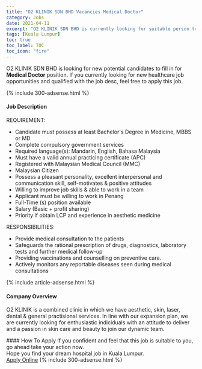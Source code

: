 ```yaml
---
title: "O2 KLINIK SDN BHD Vacancies Medical Doctor" 
category: Jobs 
date: 2021-04-11 
excerpt: "O2 KLINIK SDN BHD is currently looking for suitable person to fill in the Medical Doctor which positioned at Kuala Lumpur" 
tags: [Kuala Lumpur] 
toc: true 
toc_label: TOC 
toc_icon: "fire" 
--- 
```


<p>O2 KLINIK SDN BHD is looking for new potential candidates to fill in for <b>Medical Doctor</b> position. If you currently looking for new healthcare job opportunities and qualified with the job desc, feel free to apply this job.
</p>{% include 300-adsense.html %} 
<div><div><h4>Job Description</h4></div><div><div><span><div><p>REQUIREMENT:</p><ul><li>Candidate must possess at least Bachelor's Degree in Medicine, MBBS or MD</li><li>Complete compulsory government services</li><li>Required language(s): Mandarin, English, Bahasa Malaysia</li><li>Must have a valid annual practicing certificate (APC)</li><li>Registered with Malaysian Medical Council (MMC)</li><li>Malaysian Citizen</li><li>Possess a pleasant personality, excellent interpersonal and communication skill, self-motivates &amp; positive attitudes</li><li>Willing to improve job skills &amp; able to work in a team</li><li>Applicant must be willing to work in Penang</li><li>Full-Time (s) position available</li><li>Salary (Basic + profit sharing)</li><li>Priority if obtain LCP and experience in aesthetic medicine</li></ul><p>RESPONSIBILITIES:</p><ul><li>Provide medical consultation to the patients</li><li>Safeguards the rational prescription of drugs, diagnostics, laboratory tests and further medical follow-up</li><li>Providing vaccinations and counselling on preventive care.</li><li>Actively monitors any reportable diseases seen during medical consultations</li></ul></div></span></div></div></div> 
{% include article-adsense.html %} 
<div><div><h4>Company Overview</h4></div><div><div><span><div><p>O2 KLINIK is a combined clinic in which we have aesthetic, skin, laser, dental &amp; general practisional services.&#160;In line with our expansion plan, we are currently looking for enthusiastic indiciduals with an attitude to deliver and a passion in skin care and beauty to join our dynamic team.</p></div></span></div></div></div> 
#### How To Apply 
If you confident and feel that this job is suitable to you, go ahead take your action now. <br/> 
Hope you find your dream hospital job in Kuala Lumpur. <br/> 
<a href="https://www.jobstreet.com.my/en/job/medical-doctor-4517520?jobId=jobstreet-my-job-4517520" class="btn btn--warning" target="_blank" rel="nofollow noopenner">Apply Online</a> 
{% include 300-adsense.html %} 